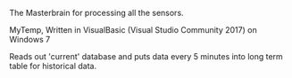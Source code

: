 The Masterbrain for processing all the sensors.

MyTemp, Written in VisualBasic (Visual Studio Community 2017) on Windows 7

Reads out 'current' database and puts data every 5 minutes into long term table for historical data.
